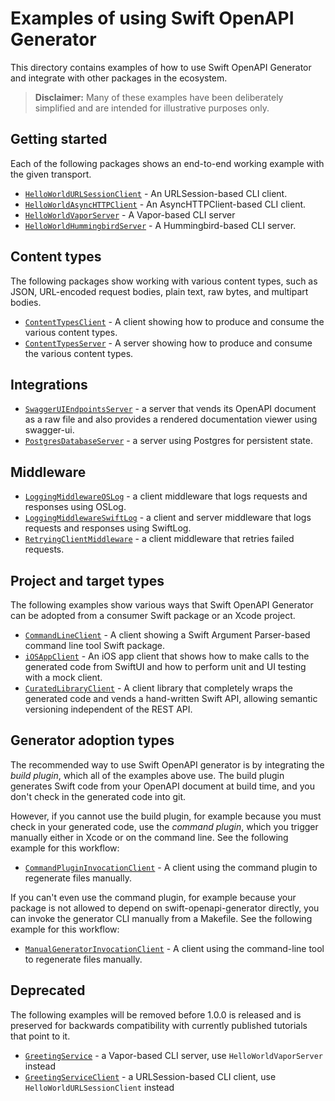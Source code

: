 # Examples of using Swift OpenAPI Generator

This directory contains examples of how to use Swift OpenAPI Generator and
integrate with other packages in the ecosystem.

> **Disclaimer:** Many of these examples have been deliberately simplified and are
> intended for illustrative purposes only.

## Getting started

Each of the following packages shows an end-to-end working example with the given transport.

- [`HelloWorldURLSessionClient`](./HelloWorldURLSessionClient) - An URLSession-based CLI client.
- [`HelloWorldAsyncHTTPClient`](./HelloWorldAsyncHTTPClient) - An AsyncHTTPClient-based CLI client.
- [`HelloWorldVaporServer`](./HelloWorldVaporServer) - A Vapor-based CLI server
- [`HelloWorldHummingbirdServer`](./HelloWorldHummingbirdServer) - A Hummingbird-based CLI server.

## Content types

The following packages show working with various content types, such as JSON, URL-encoded request bodies, plain text, raw bytes, and multipart bodies.

- [`ContentTypesClient`](./ContentTypesClient) - A client showing how to produce and consume the various content types.
- [`ContentTypesServer`](./ContentTypesServer) - A server showing how to produce and consume the various content types.

## Integrations

- [`SwaggerUIEndpointsServer`](./SwaggerUIEndpointsServer) - a server that vends its OpenAPI document as a raw file and also provides a rendered documentation viewer using swagger-ui.
- [`PostgresDatabaseServer`](./PostgresDatabaseServer) - a server using Postgres for persistent state.

## Middleware

- [`LoggingMiddlewareOSLog`](./LoggingMiddlewareOSLog) - a client middleware that logs requests and responses using OSLog.
- [`LoggingMiddlewareSwiftLog`](./LoggingMiddlewareSwiftLog) - a client and server middleware that logs requests and responses using SwiftLog.
- [`RetryingClientMiddleware`](./RetryingClientMiddleware) - a client middleware that retries failed requests.

## Project and target types

The following examples show various ways that Swift OpenAPI Generator can be adopted from a consumer Swift package or an Xcode project.

- [`CommandLineClient`](./CommandLineClient) - A client showing a Swift Argument Parser-based command line tool Swift package.
- [`iOSAppClient`](./iOSAppClient) - An iOS app client that shows how to make calls to the generated code from SwiftUI and how to perform unit and UI testing with a mock client.
- [`CuratedLibraryClient`](./CuratedLibraryClient) - A client library that completely wraps the generated code and vends a hand-written Swift API, allowing semantic versioning independent of the REST API.

## Generator adoption types

The recommended way to use Swift OpenAPI generator is by integrating the _build plugin_, which all of the examples above use. The build plugin generates Swift code from your OpenAPI document at build time, and you don't check in the generated code into git. 

However, if you cannot use the build plugin, for example because you must check in your generated code, use the _command plugin_, which you trigger manually either in Xcode or on the command line. See the following example for this workflow:

- [`CommandPluginInvocationClient`](./CommandPluginInvocationClient) - A client using the command plugin to regenerate files manually.

If you can't even use the command plugin, for example because your package is not allowed to depend on swift-openapi-generator directly, you can invoke the generator CLI manually from a Makefile. See the following example for this workflow:

- [`ManualGeneratorInvocationClient`](./ManualGeneratorInvocationClient) - A client using the command-line tool to regenerate files manually.

## Deprecated

The following examples will be removed before 1.0.0 is released and is preserved for backwards compatibility with currently published tutorials that point to it.

- [`GreetingService`](./GreetingService) - a Vapor-based CLI server, use `HelloWorldVaporServer` instead
- [`GreetingServiceClient`](./GreetingServiceClient) - a URLSession-based CLI client, use `HelloWorldURLSessionClient` instead
